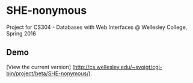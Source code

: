 # SHE-nonymous

Project for CS304 - Databases with Web Interfaces @ Wellesley College, Spring 2016

## Demo

[View the current version] (http://cs.wellesley.edu/~svoigt/cgi-bin/project/beta/SHE-nonymous/).
